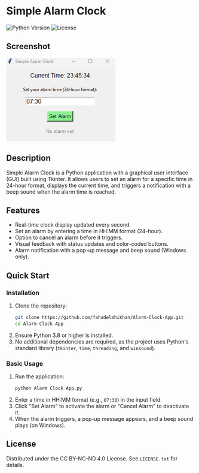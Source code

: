 # Simple Alarm Clock

![Python Version](https://img.shields.io/badge/python-3.8%2B-blue)
![License](https://img.shields.io/badge/License-CC%20BY--NC--ND%204.0-red)

## Screenshot
![Screenshot](assets/Alarm_Clock_App_UI.png)


## Description
Simple Alarm Clock is a Python application with a graphical user interface (GUI) built using Tkinter. It allows users to set an alarm for a specific time in 24-hour format, displays the current time, and triggers a notification with a beep sound when the alarm time is reached.

## Features
- Real-time clock display updated every second.
- Set an alarm by entering a time in HH:MM format (24-hour).
- Option to cancel an alarm before it triggers.
- Visual feedback with status updates and color-coded buttons.
- Alarm notification with a pop-up message and beep sound (Windows only).

## Quick Start

### Installation
1. Clone the repository:
   ```bash
   git clone https://github.com/fahadelahikhan/Alarm-Clock-App.git
   cd Alarm-Clock-App
   ```
2. Ensure Python 3.8 or higher is installed.
3. No additional dependencies are required, as the project uses Python's standard library (`tkinter`, `time`, `threading`, and `winsound`).

### Basic Usage
1. Run the application:
   ```bash
   python Alarm Clock App.py
   ```
2. Enter a time in HH:MM format (e.g., `07:30`) in the input field.
3. Click "Set Alarm" to activate the alarm or "Cancel Alarm" to deactivate it.
4. When the alarm triggers, a pop-up message appears, and a beep sound plays (on Windows).

## License
Distributed under the CC BY-NC-ND 4.0 License. See `LICENSE.txt` for details.